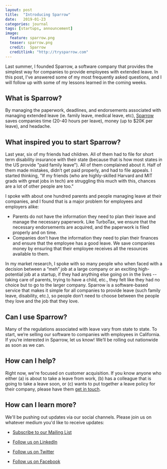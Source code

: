 ```yaml
---
layout: post
title:  "Introducing Sparrow"
date:   2019-01-23
categories: journal
tags: [startups, announcement]
image:
  feature: sparrow.png
  teaser: sparrow.png
  credit:  Sparrow
  creditlink: "http://trysparrow.com"
---
```

<p class="intro"><span class="dropcap">L</span>ast summer, I founded Sparrow, a software company that provides the simplest way for companies to provide employees with extended leave. In this post, I've answered some of my most frequently asked questions, and I will follow up with some of my lessons learned in the coming weeks.</p>

## What is Sparrow? 

By managing the paperwork, deadlines, and endorsements associated with managing extended leave (ie. family leave, medical leave, etc), [Sparrow](https://trysparrow.com/) saves companies time (20-40 hours per leave), money (up to $20K per leave), and headache.

## What inspired you to start Sparrow? 

Last year, six of my friends had children. All of them had to file for short term disability insurance with their state (because that is how most states in the US provide "paid family leave"). All of them complained about it. Half of them made mistakes, didn’t get paid properly, and had to file appeals. I started thinking, "If my friends (who are highly-skilled Harvard and MIT grads with great jobs in tech) are struggling this much with this, chances are a lot of other people are too." 

I spoke with about one hundred parents and people managing leave at their companies, and I found that is a major problem for employees and employers alike: 

* Parents do not have the information they need to plan their leave and manage the necessary paperwork. Like TurboTax, we ensure that the necessary endorsements are acquired, and the paperwork is filed properly and on time. 
* Companies don’t have the information they need to plan their finances and ensure that the employee has a good leave. We save companies money by ensuring that their employee receives all the resources available to them. 

In my market research, I spoke with so many people who when faced with a decision between a “meh” job at a large company or an exciting high-potential job at a startup, if they had anything else going on in the lives -- taking care of parents, trying to have a child, etc., they felt like they had no choice but to go to the larger company. Sparrow is a software-based service that makes it simple for all companies to provide leave (such family leave, disability, etc.), so people don’t need to choose between the people they love and the job that they love. 

## Can I use Sparrow? 

Many of the regulations associated with leave vary from state to state. To start, we’re selling our software to companies with employees in California. If you’re interested in Sparrow, let us know! We’ll be rolling out nationwide as soon as we can. 

## How can I help? 

Right now, we're focused on customer acquisition. If you know anyone who either (a) is about to take a leave from work, (b) has a colleague that is going to take a leave soon, or (c) wants to put together a leave policy for their company, please have them [get in touch](https://trysparrow.com/#signup). 

## How can I learn more? 

We'll be pushing out updates via our social channels. Please join us on whatever medium you'd like to receive updates: 

* [Subscribe to our Mailing List](https://trysparrow.com/#signup)

* [Follow us on LinkedIn](https://www.linkedin.com/company/trysparrow/) 

* [Follow us on Twitter](https://twitter.com/TrySparrowHQ) 

* [Follow us on Facebook](https://www.facebook.com/TrySparrowHQ/) 



